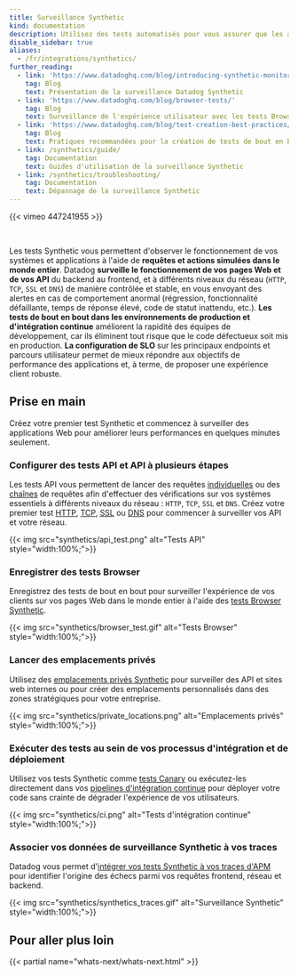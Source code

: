 ```yaml
---
title: Surveillance Synthetic
kind: documentation
description: Utilisez des tests automatisés pour vous assurer que les aspects les plus importants de vos systèmes et applications fonctionnent correctement à différents endroits du monde.
disable_sidebar: true
aliases:
  - /fr/integrations/synthetics/
further_reading:
  - link: 'https://www.datadoghq.com/blog/introducing-synthetic-monitoring/'
    tag: Blog
    text: Présentation de la surveillance Datadog Synthetic
  - link: 'https://www.datadoghq.com/blog/browser-tests/'
    tag: Blog
    text: Surveillance de l'expérience utilisateur avec les tests Browser de Datadog
  - link: 'https://www.datadoghq.com/blog/test-creation-best-practices/'
    tag: Blog
    text: Pratiques recommandées pour la création de tests de bout en bout
  - link: /synthetics/guide/
    tag: Documentation
    text: Guides d'utilisation de la surveillance Synthetic
  - link: /synthetics/troubleshooting/
    tag: Documentation
    text: Dépannage de la surveillance Synthetic
---
```

{{< vimeo 447241955 >}}

<br/>

Les tests Synthetic vous permettent d'observer le fonctionnement de vos systèmes et applications à l'aide de **requêtes et actions simulées dans le monde entier**. Datadog **surveille le fonctionnement de vos pages Web et de vos API** du backend au frontend, et à différents niveaux du réseau (`HTTP`, `TCP`, `SSL` et `DNS`) de manière contrôlée et stable, en vous envoyant des alertes en cas de comportement anormal (régression, fonctionnalité défaillante, temps de réponse élevé, code de statut inattendu, etc.). **Les tests de bout en bout dans les environnements de production et d'intégration continue** améliorent la rapidité des équipes de développement, car ils éliminent tout risque que le code défectueux soit mis en production. **La configuration de SLO** sur les principaux endpoints et parcours utilisateur permet de mieux répondre aux objectifs de performance des applications et, à terme, de proposer une expérience client robuste.

## Prise en main
Créez votre premier test Synthetic et commencez à surveiller des applications Web pour améliorer leurs performances en quelques minutes seulement.

### Configurer des tests API et API à plusieurs étapes

Les tests API vous permettent de lancer des requêtes [individuelles][1] ou des [chaînes][2] de requêtes afin d'effectuer des vérifications sur vos systèmes essentiels à différents niveaux du réseau : `HTTP`, `TCP`, `SSL` et `DNS`. Créez votre premier test [HTTP][3], [TCP][4], [SSL][5] ou [DNS][6] pour commencer à surveiller vos API et votre réseau.

{{< img src="synthetics/api_test.png" alt="Tests API"  style="width:100%;">}}

### Enregistrer des tests Browser

Enregistrez des tests de bout en bout pour surveiller l'expérience de vos clients sur vos pages Web dans le monde entier à l'aide des [tests Browser Synthetic][7].

{{< img src="synthetics/browser_test.gif" alt="Tests Browser"  style="width:100%;">}}

### Lancer des emplacements privés

Utilisez des [emplacements privés Synthetic][8] pour surveiller des API et sites web internes ou pour créer des emplacements personnalisés dans des zones stratégiques pour votre entreprise.

{{< img src="synthetics/private_locations.png" alt="Emplacements privés"  style="width:100%;">}}

### Exécuter des tests au sein de vos processus d'intégration et de déploiement

Utilisez vos tests Synthetic comme [tests Canary][9] ou exécutez-les directement dans vos [pipelines d'intégration continue][9] pour déployer votre code sans crainte de dégrader l'expérience de vos utilisateurs.

 {{< img src="synthetics/ci.png" alt="Tests d'intégration continue"  style="width:100%;">}}

### Associer vos données de surveillance Synthetic à vos traces

Datadog vous permet d'[intégrer vos tests Synthetic à vos traces d'APM][10] pour identifier l'origine des échecs parmi vos requêtes frontend, réseau et backend.

{{< img src="synthetics/synthetics_traces.gif" alt="Surveillance Synthetic" style="width:100%;">}}

## Pour aller plus loin

{{< partial name="whats-next/whats-next.html" >}}

[1]: /fr/synthetics/api_tests/
[2]: /fr/synthetics/multistep
[3]: /fr/getting_started/synthetics/api_test
[4]: /fr/synthetics/api_tests/?tab=tcptest
[5]: /fr/synthetics/api_tests/?tab=ssltest
[6]: /fr/synthetics/api_tests/?tab=dnstest
[7]: /fr/getting_started/synthetics/browser_test
[8]: /fr/getting_started/synthetics/private_location
[9]: /fr/synthetics/ci/
[10]: /fr/synthetics/apm/